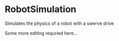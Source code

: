 # RobotSimulation
Simulates the physics of a robot with a swerve drive

Some more editing requried here...
